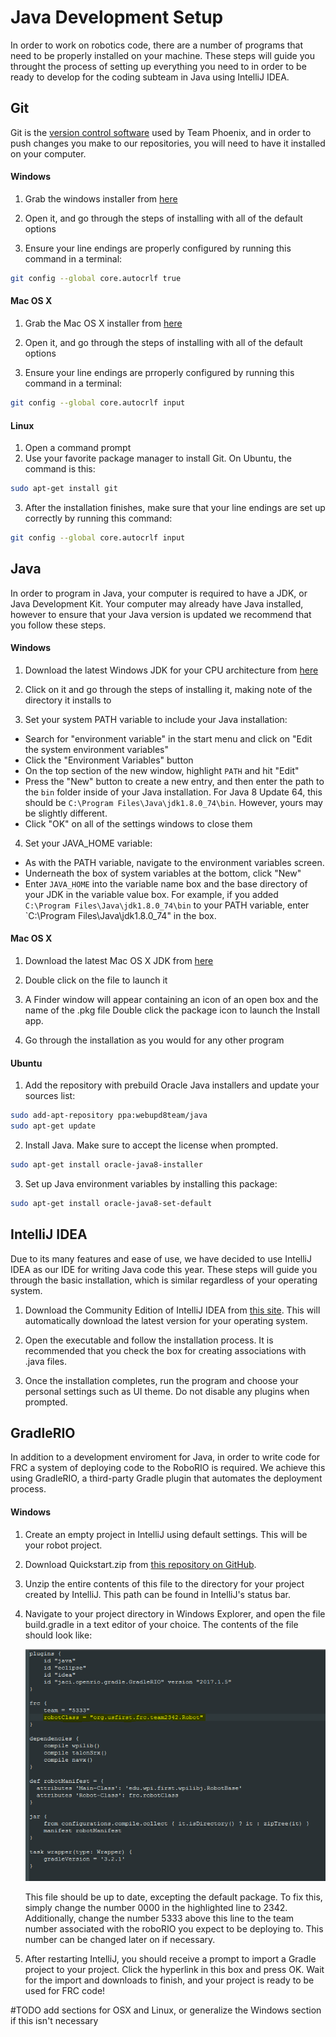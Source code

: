 # Java Development Setup

In order to work on robotics code, there are a number of programs that need to be properly installed on your machine. These steps will guide you throught the process of setting up everything you need to in order to be ready to develop for the coding subteam in Java using IntelliJ IDEA.

## Git

Git is the [version control software](https://en.wikipedia.org/wiki/Version_control) used by Team Phoenix, and in order to push changes you make to our repositories, you will need to have it installed on your computer.

#### Windows

1. Grab the windows installer from [here](https://git-scm.com/download/win)

2. Open it, and go through the steps of installing with all of the default options

3. Ensure your line endings are properly configured by running this command in a terminal:

  ```bash
  git config --global core.autocrlf true
  ```

#### Mac OS X

1. Grab the Mac OS X installer from [here](https://git-scm.com/download/mac)

2. Open it, and go through the steps of installing with all of the default options

3. Ensure your line endings are prroperly configured by running this command in a terminal:

  ```bash
  git config --global core.autocrlf input
  ```

#### Linux

1. Open a command prompt
2. Use your favorite package manager to install Git. On Ubuntu, the command is this:
  
  ```bash
  sudo apt-get install git
  ```
  
3. After the installation finishes, make sure that your line endings are set up correctly by running this command:

  ```bash
  git config --global core.autocrlf input
  ```
  
## Java

In order to program in Java, your computer is required to have a JDK, or Java Development Kit. Your computer may already have Java installed, however to ensure that your Java version is updated we recommend that you follow these steps.

#### Windows

1. Download the latest Windows JDK for your CPU architecture from [here](http://www.oracle.com/technetwork/java/javase/downloads/jdk8-downloads-2133151.html)

2. Click on it and go through the steps of installing it, making note of the directory it installs to

3. Set your system PATH variable to include your Java installation:
  
  - Search for "environment variable" in the start menu and click on "Edit the system environment variables"
  - Click the "Environment Variables" button
  - On the top section of the new window, highlight `PATH` and hit "Edit"
  - Press the "New" button to create a new entry, and then enter the path to the `bin` folder inside of your Java installation. For Java 8 Update 64, this should be `C:\Program Files\Java\jdk1.8.0_74\bin`. However, yours may be slightly different.
  - Click "OK" on all of the settings windows to close them
  
4. Set your JAVA_HOME variable:

  - As with the PATH variable, navigate to the environment variables screen.
  - Underneath the box of system variables at the bottom, click "New"
  - Enter `JAVA_HOME` into the variable name box and the base directory of your JDK in the variable value box. For example, if you added `C:\Program Files\Java\jdk1.8.0_74\bin` to your PATH variable, enter `C:\Program Files\Java\jdk1.8.0_74" in the box.
  
#### Mac OS X

1. Download the latest Mac OS X JDK from [here](http://www.oracle.com/technetwork/java/javase/downloads/jdk8-downloads-2133151.html)

2. Double click on the file to launch it

3. A Finder window will appear containing an icon of an open box and the name of the .pkg file Double click the package icon to launch the Install app.

4. Go through the installation as you would for any other program
  
#### Ubuntu

1. Add the repository with prebuild Oracle Java installers and update your sources list:

  ```bash
  sudo add-apt-repository ppa:webupd8team/java
  sudo apt-get update
  ```
  
2. Install Java. Make sure to accept the license when prompted.

  ```bash
  sudo apt-get install oracle-java8-installer
  ```

3. Set up Java environment variables by installing this package:

  ```bash
  sudo apt-get install oracle-java8-set-default
  ```
  
## IntelliJ IDEA

Due to its many features and ease of use, we have decided to use IntelliJ IDEA as our IDE for writing Java code this year. These steps will guide you through the basic installation, which is similar regardless of your operating system.

1. Download the Community Edition of IntelliJ IDEA from [this site](https://www.jetbrains.com/idea/). This will automatically download the latest version for your operating system.

2. Open the executable and follow the installation process. It is recommended that you check the box for creating associations with .java files.

3. Once the installation completes, run the program and choose your personal settings such as UI theme. Do not disable any plugins when prompted.

## GradleRIO

In addition to a development enviroment for Java, in order to write code for FRC a system of deploying code to the RoboRIO is required. We achieve this using GradleRIO, a third-party Gradle plugin that automates the deployment process.

#### Windows

1. Create an empty project in IntelliJ using default settings. This will be your robot project.

2. Download Quickstart.zip from [this repository on GitHub](https://github.com/Open-RIO/GradleRIO).

3. Unzip the entire contents of this file to the directory for your project created by IntelliJ. This path can be found in IntelliJ's status bar.

4. Navigate to your project directory in Windows Explorer, and open the file build.gradle in a text editor of your choice. The contents of the file should look like: 

   ![build.gradle](../images/bg.png)

   This file should be up to date, excepting the default package. To fix this, simply change the number 0000 in the highlighted line to 2342. Additionally, change the number 5333 above this line to the team number associated with the roboRIO you expect to be deploying to. This number can be changed later on if necessary.
   
5. After restarting IntelliJ, you should receive a prompt to import a Gradle project to your project. Click the hyperlink in this box and press OK. Wait for the import and downloads to finish, and your project is ready to be used for FRC code!

#TODO add sections for OSX and Linux, or generalize the Windows section if this isn't necessary

